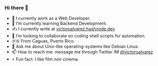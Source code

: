 ### Hi there 👋
<!--
- 🔭 I’m currently working on [100 Days of Code challenge](https://www.100daysofcode.com/)
- 🔭 I'm currently studying Computer Engineering at PUPR, Puerto Rico.
- 🤔 I’m looking help writing scripts for automation.
-->
<!-- 
- 🔭 I'm currently available for internships and employment.
- -->
- 🔭 I currently work as a Web Developer.
- 🌱 I’m currently learning Backend Development.
- ✍️ I currently write at [victoroalvarez.hashnode.dev](https://victoroalvarez.hashnode.dev)
- 🤝 I’m looking to collaborate on coding shell scripts for automation.
- :puerto_rico: From Caguas, Puerto Rico.
- 💬 Ask me about Unix-like operating-systems like Debian Linux.
- 📫 How to reach me: message me through Twitter IM [@victoroalvarez](https://twitter.com/victoroalvarez)
- ⚡ Fun fact: I like film noir cinema.
